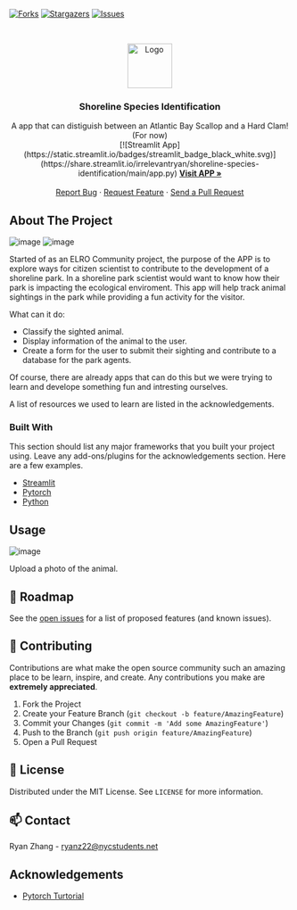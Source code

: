 [![Forks][forks-shield]][forks-url]
[![Stargazers][stars-shield]][stars-url]
[![Issues][issues-shield]][issues-url]


<!-- PROJECT LOGO -->
<br />
<p align="center">
  <a href="https://github.com/ELROSTEM">
    <img src="https://avatars.githubusercontent.com/u/96550667" alt="Logo" width="80" height="80">
  </a>

  <h3 align="center">Shoreline Species Identification</h3>

  <p align="center">
    A app that can distiguish between an Atlantic Bay Scallop and a Hard Clam! (For now)
    <br />
    [![Streamlit App](https://static.streamlit.io/badges/streamlit_badge_black_white.svg)](https://share.streamlit.io/irrelevantryan/shoreline-species-identification/main/app.py)
    <a href="https://share.streamlit.io/irrelevantryan/shoreline-species-identification/main/app.py"><strong>Visit APP »</strong></a>
    <br />
    <br />
    <a href="https://github.com/ELROSTEM/shoreline-species-identification/issues">Report Bug</a>
    ·
    <a href="https://github.com/ELROSTEM/shoreline-species-identification/issues">Request Feature</a>
    ·
    <a href="https://github.com/ELROSTEM/shoreline-species-identification/pulls">Send a Pull Request</a>
  </p>
</p>

<!-- ABOUT THE PROJECT -->
## About The Project

![image](https://user-images.githubusercontent.com/65325330/152692360-d4999c84-6fe7-4339-b951-831d93edc7c5.png)
![image](https://user-images.githubusercontent.com/65325330/152692370-f8cff33f-16f5-4a67-af13-c6a47218966a.png)


Started of as an ELRO Community project, the purpose of the APP is to explore ways for citizen scientist to contribute to the development of a shoreline park. In a shoreline park scientist would want to know how their park is impacting the ecological enviroment. This app will help track animal sightings in the park while providing a fun activity for the visitor.

What can it do:
* Classify the sighted animal.
* Display information of the animal to the user.
* Create a form for the user to submit their sighting and contribute to a database for the park agents.

Of course, there are already apps that can do this but we were trying to learn and develope something fun and intresting ourselves.

A list of resources we used to learn are listed in the acknowledgements.

### Built With
This section should list any major frameworks that you built your project using. Leave any add-ons/plugins for the acknowledgements section. Here are a few examples.
* [Streamlit](https://streamlit.io/)
* [Pytorch](https://pytorch.org/)
* [Python](https://www.python.org/)


<!-- USAGE EXAMPLES -->
## Usage

![image](https://user-images.githubusercontent.com/65325330/152692298-9aa6bb3d-f9ac-4d9b-ae43-a7f2c63f9b6b.png)

Upload a photo of the animal.



<!-- ROADMAP -->
## 🚧 Roadmap

See the [open issues](https://github.com/ELROSTEM/shoreline-species-identification/issues) for a list of proposed features (and known issues).



<!-- CONTRIBUTING -->
## 🤝 Contributing

Contributions are what make the open source community such an amazing place to be learn, inspire, and create. Any contributions you make are **extremely appreciated**.

1. Fork the Project
2. Create your Feature Branch (`git checkout -b feature/AmazingFeature`)
3. Commit your Changes (`git commit -m 'Add some AmazingFeature'`)
4. Push to the Branch (`git push origin feature/AmazingFeature`)
5. Open a Pull Request



<!-- LICENSE -->
## 📝 License

Distributed under the MIT License. See `LICENSE` for more information.



<!-- CONTACT -->
## 📫 Contact

Ryan Zhang - ryanz22@nycstudents.net



<!-- ACKNOWLEDGEMENTS -->
## Acknowledgements
* [Pytorch Turtorial](https://www.youtube.com/watch?v=h-rvIsD7WOo&ab_channel=PyTorch)




<!-- MARKDOWN LINKS & IMAGES -->
<!-- https://www.markdownguide.org/basic-syntax/#reference-style-links -->
[forks-shield]: https://img.shields.io/github/forks/roshanlam/ReadMeTemplate?style=for-the-badge
[forks-url]: https://github.com/roshanlam/ReadMeTemplate/network/members
[stars-shield]: https://img.shields.io/github/stars/roshanlam/ReadMeTemplate?style=for-the-badge
[stars-url]: https://github.com/roshanlam/ReadMeTemplate/stargazers
[issues-shield]: https://img.shields.io/github/issues/roshanlam/ReadMeTemplate?style=for-the-badge
[issues-url]: https://github.com/roshanlam/ReadMeTemplate/issues
[linkedin-shield]: https://img.shields.io/badge/-LinkedIn-black.svg?style=flat-square&logo=linkedin&colorB=555
[linkedin-url]: https://linkedin.com/in/roshan-lamichhane
